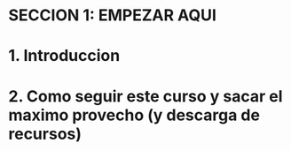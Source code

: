 # SECCION 1: EMPEZAR AQUI

# 1. Introduccion

# 2. Como seguir este curso y sacar el maximo provecho (y descarga de recursos)